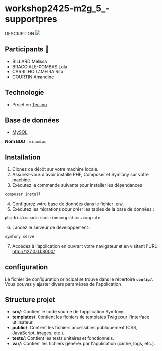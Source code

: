 # workshop2425-m2g_5_-supportpres
DESCRIPTION
![](/assets/payetonkawaBanner.png)

## Participants 👥
- BILLARD Mélissa
- BRACCIALE-COMBAS Lola
- CARRILHO LAMEIRA Rita
- COURTIN Amandine

## Technologie 
- Projet en [Techno](https://fastapi.tiangolo.com/)

## Base de données
- [MySQL](https://www.mysql.com/fr/)

**Nom BDD** : ``miaumiau``

## Installation
1. Clonez ce dépôt sur votre machine locale.
2. Assurez-vous d'avoir installé PHP, Composer et Symfony sur votre machine.
3. Exécutez la commande suivante pour installer les dépendances

```php
composer install
```

4. Configurez votre base de données dans le fichier .env.
5. Exécutez les migrations pour créer les tables de la base de données :

```php
php bin/console doctrine:migrations:migrate
```

6. Lancez le serveur de développement :

```php
symfony serve
```

7. Accédez à l'application en ouvrant votre navigateur et en visitant l'URL http://127.0.0.1:8000/

## configuration 
Le fichier de configuration principal se trouve dans le répertoire **`config/`**. Vous pouvez y ajuster divers paramètres de l'application.

## Structure projet 
- **src/**: Contient le code source de l'application Symfony.
- **templates/**: Contient les fichiers de templates Twig pour l'interface utilisateur.
- **public/**: Contient les fichiers accessibles publiquement (CSS, JavaScript, images, etc.).
- **tests/**: Contient les tests unitaires et fonctionnels.
- **var/**: Contient les fichiers générés par l'application (cache, logs, etc.).